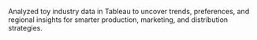 Analyzed toy industry data in Tableau to uncover trends, preferences, and regional insights for smarter production, marketing, and distribution strategies.
